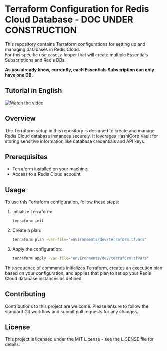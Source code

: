 # Terraform Configuration for Redis Cloud Database - DOC UNDER CONSTRUCTION

This repository contains Terraform configurations for setting up and managing databases in Redis Cloud.\
For this specific use case, a looper that will create multiple Essentials Subscriptions and Redis DBs.

**As you already know, currently, each Essentials Subscription can only have one DB.**

## Tutorial in English

[![Watch the video](https://img.youtube.com/vi/7BuzBFW7wKU/maxresdefault.jpg)](https://www.youtube.com/watch?v=7BuzBFW7wKU)

## Overview

The Terraform setup in this repository is designed to create and manage Redis Cloud database instances securely. It leverages HashiCorp Vault for storing sensitive information like database credentials and API keys.

## Prerequisites

- Terraform installed on your machine.
- Access to a Redis Cloud account.


## Usage

To use this Terraform configuration, follow these steps:

1. Initialize Terraform:

    ```bash
    terraform init
    ```

2. Create a plan:

    ```bash
    terraform plan -var-file="environments/dev/terraform.tfvars"
    ```

3. Apply the configuration:

    ```bash
    terraform apply -var-file="environments/dev/terraform.tfvars"
    ```

This sequence of commands initializes Terraform, creates an execution plan based on your configuration, and applies that plan to set up your Redis Cloud database instances as defined.

## Contributing

Contributions to this project are welcome. Please ensure to follow the standard Git workflow and submit pull requests for any changes.

## License

This project is licensed under the MIT License - see the LICENSE file for details.
